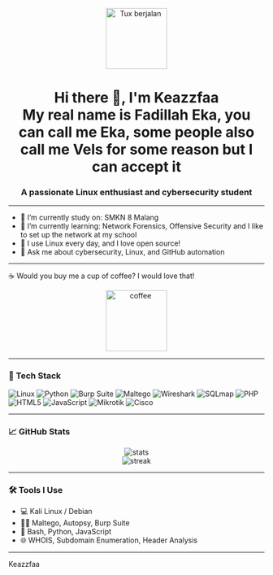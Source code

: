 <p align="center">
  <img src="https://raw.githubusercontent.com/khwang8/tux-walk/main/tux-walk.gif" width="120" alt="Tux berjalan">
</p>

<h1 align="center">
  Hi there 👋, I'm Keazzfaa  
  <br>
  My real name is Fadillah Eka, you can call me Eka, some people also call me Vels for some reason but I can accept it
</h1>

<h3 align="center">A passionate Linux enthusiast and cybersecurity student</h3>

---

- 🔭 I’m currently study on: SMKN 8 Malang  
- 🌱 I’m currently learning: Network Forensics, Offensive Security and I like to set up the network at my school  
- 🐧 I use Linux every day, and I love open source!  
- 💬 Ask me about cybersecurity, Linux, and GitHub automation  

---

☕ Would you buy me a cup of coffee? I would love that!  
<p align="center">
  <a href="https://gofood.co.id/malang/restaurant/kopi-studio-24-blimbing-c1e4c198-7f03-493f-a1ac-e3ea9bbc6de5" target="_blank" rel="noopener noreferrer">
    <img src="https://img.shields.io/badge/Coffee-6f4e37?style=for-the-badge&logo=coffeescript&logoColor=white" alt="coffee" width="120" />
  </a>
</p>

---

### 🚀 Tech Stack
![Linux](https://img.shields.io/badge/Linux-FCC624?style=for-the-badge&logo=linux&logoColor=black)
![Python](https://img.shields.io/badge/Python-3776AB?style=for-the-badge&logo=python&logoColor=white)
![Burp Suite](https://img.shields.io/badge/Burp%20Suite-ff6600?style=for-the-badge&logo=burp-suite&logoColor=white)
![Maltego](https://img.shields.io/badge/Maltego-003366?style=for-the-badge&logo=maltego&logoColor=white)
![Wireshark](https://img.shields.io/badge/Wireshark-009999?style=for-the-badge&logo=wireshark&logoColor=white)
![SQLmap](https://img.shields.io/badge/SQLmap-ff6c37?style=for-the-badge)
![PHP](https://img.shields.io/badge/PHP-777bb4?style=for-the-badge&logo=php&logoColor=white)
![HTML5](https://img.shields.io/badge/HTML5-e34f26?style=for-the-badge&logo=html5&logoColor=white)
![JavaScript](https://img.shields.io/badge/JavaScript-f7df1e?style=for-the-badge&logo=javascript&logoColor=black)
![Mikrotik](https://img.shields.io/badge/Mikrotik-ffcc00?style=for-the-badge)
![Cisco](https://img.shields.io/badge/Cisco-1ba0dc?style=for-the-badge)

---

### 📈 GitHub Stats

<p align="center">
  <img src="https://github-readme-stats.vercel.app/api?username=Keazzfaa&show_icons=true&theme=tokyonight" alt="stats"/>
  <br>
  <img src="https://github-readme-streak-stats.herokuapp.com/?user=Keazzfaa&theme=tokyonight" alt="streak"/>
</p>

---

### 🛠️ Tools I Use
- 💻 Kali Linux / Debian
- 🕵️‍♂️ Maltego, Autopsy, Burp Suite
- 📜 Bash, Python, JavaScript
- 🌐 WHOIS, Subdomain Enumeration, Header Analysis

---
Keazzfaa
